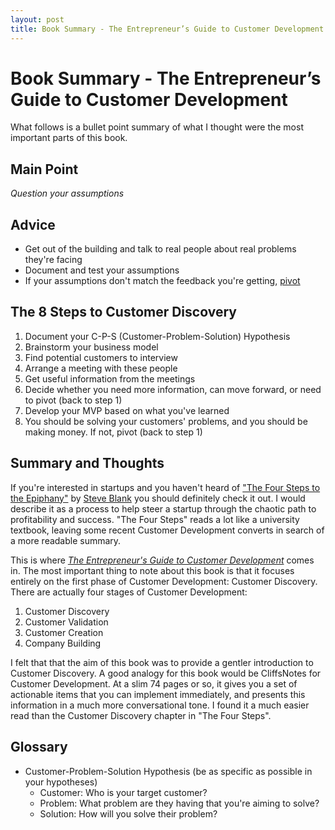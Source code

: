 ```yaml
---
layout: post
title: Book Summary - The Entrepreneur’s Guide to Customer Development
---
```


Book Summary - The Entrepreneur’s Guide to Customer Development
===============================================================

What follows is a bullet point summary of what I thought were the most important parts of this book.


Main Point
----------
_Question your assumptions_


Advice
------

* Get out of the building and talk to real people about real problems they're facing
* Document and test your assumptions
* If your assumptions don't match the feedback you're getting, [pivot](http://www.startuplessonslearned.com/2009/06/pivot-dont-jump-to-new-vision.html)


The 8 Steps to Customer Discovery
---------------------------------

1. Document your C-P-S (Customer-Problem-Solution) Hypothesis
2. Brainstorm your business model
3. Find potential customers to interview
4. Arrange a meeting with these people
5. Get useful information from the meetings
6. Decide whether you need more information, can move forward, or need to pivot (back to step 1)
7. Develop your MVP based on what you've learned
8. You should be solving your customers' problems, and you should be making money. If not, pivot (back to step 1)


Summary and Thoughts
--------------------

If you're interested in startups and you haven't heard of ["The Four Steps to the Epiphany"](http://www.amazon.com/Four-Steps-Epiphany-Steven-Blank/dp/0976470705) by [Steve Blank](http://steveblank.com/about/) you should definitely check it out. I would describe it as a process to help steer a startup through the chaotic path to profitability and success. "The Four Steps" reads a lot like a university textbook, leaving some recent Customer Development converts in search of a more readable summary.
 
This is where [*The Entrepreneur's Guide to Customer Development*](http://www.amazon.com/Entrepreneurs-Guide-Customer-Development-Epiphany/dp/0982743602/) comes in. The most important thing to note about this book is that it focuses entirely on the first phase of Customer Development: Customer Discovery. There are actually four stages of Customer Development:

1. Customer Discovery
2. Customer Validation
3. Customer Creation
4. Company Building
 
I felt that that the aim of this book was to provide a gentler introduction to Customer Discovery. A good analogy for this book would be CliffsNotes for Customer Development. At a slim 74 pages or so, it gives you a set of actionable items that you can implement immediately, and presents this information in a much more conversational tone. I found it a much easier read than the Customer Discovery chapter in "The Four Steps".

## Glossary
* Customer-Problem-Solution Hypothesis (be as specific as possible in your hypotheses)
    * Customer: Who is your target customer?
    * Problem: What problem are they having that you're aiming to solve?
    * Solution: How will you solve their problem?